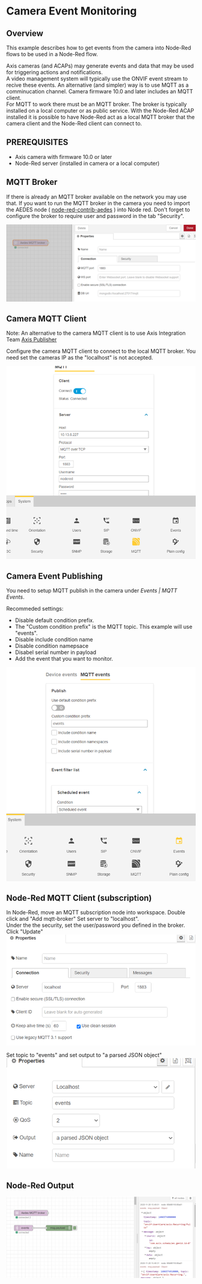 # Camera Event Monitoring

## Overview

This example describes how to get events from the camera into Node-Red flows to be used in a Node-Red flow.

Axis cameras (and ACAPs) may generate events and data that may be used for triggering actions and notifications.  
A video management system will typically use the ONVIF event stream to recive these events.  An alternative (and simpler) way 
is to use MQTT as a comminucation channel.  Camera firmware 10.0 and later includes an MQTT client.  
For MQTT to work there must be an MQTT broker.  The broker is typically installed on a local computer or as public service.
With the Node-Red ACAP installed it is possible to have Node-Red act as a local MQTT broker that the camera client and the Node-Red 
client can connect to.

## PREREQUISITES
- Axis camera with firmware 10.0 or later
- Node-Red server (installed in camera or a local computer)

## MQTT Broker

If there is already an MQTT broker available on the network you may use that.  If you want to run the MQTT broker in the camera you need to 
import the AEDES node ( [node-red-contrib-aedes](https://flows.nodered.org/node/node-red-contrib-aedes) ) into Node red.  Don't forget to 
configure the broker to require user and password in the tab "Security".

![aedes](pictures/aedes.png)

## Camera MQTT Client

Note: An alternative to the camera MQTT client is to use Axis Integration Team [Axis Publisher](https://github.com/aintegration/acaps/tree/master/Publisher)

Configure the camera MQTT client to connect to the local MQTT broker.  You need set the cameras IP as the "localhost" is not accepted.

![client](pictures/cameraclient.png)

## Camera Event Publishing

You need to setup MQTT publish in the camera under *Events | MQTT Events*.

Recommeded settings:
- Disable default condition prefix.
- The "Custom condition prefix" is the MQTT topic.  This example will use "events".
- Disable include condition name
- Disable condition namepsace
- Disabel serial number in payload
- Add the event that you want to monitor.  

![publish](pictures/publish.png)


## Node-Red MQTT Client (subscription)
In Node-Red, move an MQTT subscription node into workspace.  Double click and "Add mqtt-broker"  Set server to "localhost".  
Under the the security, set the user/password you defined in the broker.  Click "Update"
![client](pictures/noderedclient.png)

Set topic to "events" and set output to "a parsed JSON object"
![client](pictures/subscribe.png)


## Node-Red Output

![client](pictures/output.png)




